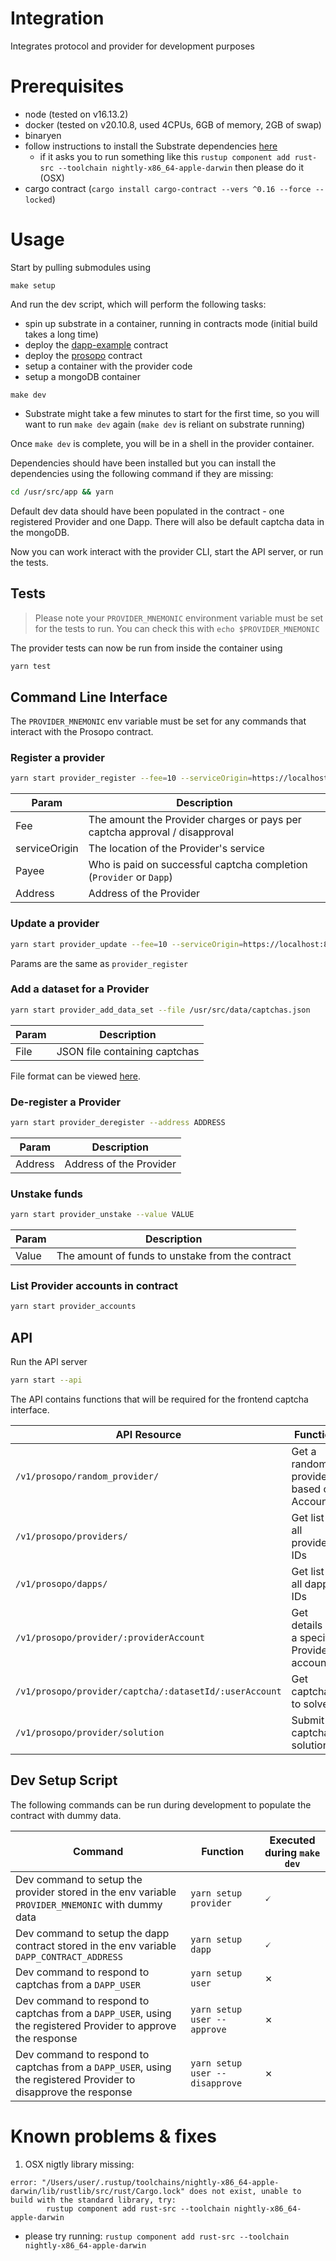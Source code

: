 # Integration
Integrates protocol and provider for development purposes

# Prerequisites
- node (tested on v16.13.2)
- docker (tested on v20.10.8, used 4CPUs, 6GB of memory, 2GB of swap)
- binaryen
- follow instructions to install the Substrate dependencies [here](https://docs.substrate.io/v3/getting-started/installation/)
  - if it asks you to run something like this `rustup component add rust-src --toolchain nightly-x86_64-apple-darwin` then please do it (OSX)
- cargo contract (`cargo install cargo-contract --vers ^0.16 --force --locked`)


# Usage
Start by pulling submodules using

`make setup`

And run the dev script, which will perform the following tasks:
- spin up substrate in a container, running in contracts mode (initial build takes a long time)
- deploy the [dapp-example](https://github.com/prosopo-io/dapp-example) contract
- deploy the [prosopo](https://github.com/prosopo-io/protocol/) contract
- setup a container with the provider code
- setup a mongoDB container

`make dev`

- Substrate might take a few minutes to start for the first time, so you will want to run `make dev` again (`make dev` is reliant on substrate running)

Once `make dev` is complete, you will be in a shell in the provider container.

Dependencies should have been installed but you can install the dependencies using the following command if they are missing:

```bash
cd /usr/src/app && yarn
```

Default dev data should have been populated in the contract - one registered Provider and one Dapp. There will also be default captcha data in the mongoDB.

Now you can work interact with the provider CLI, start the API server, or run the tests.

## Tests

> Please note your `PROVIDER_MNEMONIC` environment variable must be set for the tests to run. You can check this with `echo $PROVIDER_MNEMONIC`

The provider tests can now be run from inside the container using

```bash
yarn test
```

## Command Line Interface

The `PROVIDER_MNEMONIC` env variable must be set for any commands that interact with the Prosopo contract.

### Register a provider

```bash
yarn start provider_register --fee=10 --serviceOrigin=https://localhost:8282 --payee=Provider --address ADDRESS
```

| Param | Description |
| --------------- | --------------- |
| Fee | The amount the Provider charges or pays per captcha approval / disapproval |
| serviceOrigin | The location of the Provider's service |
| Payee | Who is paid on successful captcha completion (`Provider` or `Dapp`) |
| Address | Address of the Provider |

### Update a provider

```bash
yarn start provider_update --fee=10 --serviceOrigin=https://localhost:8282 --payee=Provider --address ADDRESS
```

Params are the same as `provider_register`

### Add a dataset for a Provider

```bash
yarn start provider_add_data_set --file /usr/src/data/captchas.json
```

| Param | Description |
| --------------- | --------------- |
| File | JSON file containing captchas |

File format can be viewed [here](https://github.com/prosopo-io/provider/blob/master/tests/mocks/data/captchas.json).

### De-register a Provider

```bash
yarn start provider_deregister --address ADDRESS
```

| Param | Description |
| --------------- | --------------- |
| Address | Address of the Provider |

### Unstake funds

```bash
yarn start provider_unstake --value VALUE
```

| Param | Description |
| --------------- | --------------- |
| Value | The amount of funds to unstake from the contract |

### List Provider accounts in contract

```bash
yarn start provider_accounts
```



## API

Run the API server

```bash
yarn start --api
```

The API contains functions that will be required for the frontend captcha interface.

| API Resource | Function |
| --------------- | --------------- |
|`/v1/prosopo/random_provider/`| Get a random provider based on AccountId |
| `/v1/prosopo/providers/` | Get list of all provider IDs |
| `/v1/prosopo/dapps/` | Get list of all dapp IDs |
| `/v1/prosopo/provider/:providerAccount` | Get details of a specific Provider account |
| `/v1/prosopo/provider/captcha/:datasetId/:userAccount` | Get captchas to solve |
| `/v1/prosopo/provider/solution` | Submit captcha solutions |


## Dev Setup Script
The following commands can be run during development to populate the contract with dummy data.

| Command | Function | Executed during `make dev` |
| --------------- | --------------- | --------------- |
| Dev command to setup the provider stored in the env variable `PROVIDER_MNEMONIC` with dummy data |`yarn setup provider` | 🗸 |
| Dev command to setup the dapp contract stored in the env variable `DAPP_CONTRACT_ADDRESS` |`yarn setup dapp` | 🗸 |
| Dev command to respond to captchas from a `DAPP_USER` |`yarn setup user` | ✗ |
| Dev command to respond to captchas from a `DAPP_USER`, using the registered Provider to approve the response |`yarn setup user --approve` | ✗ |
| Dev command to respond to captchas from a `DAPP_USER`, using the registered Provider to disapprove the response |`yarn setup user --disapprove` | ✗ |

# Known problems & fixes
1. OSX nigtly library missing:
```
error: "/Users/user/.rustup/toolchains/nightly-x86_64-apple-darwin/lib/rustlib/src/rust/Cargo.lock" does not exist, unable to build with the standard library, try:
        rustup component add rust-src --toolchain nightly-x86_64-apple-darwin
```
   - please try running: `rustup component add rust-src --toolchain nightly-x86_64-apple-darwin`

